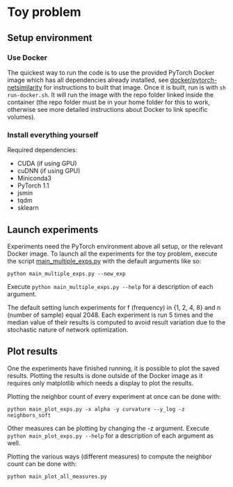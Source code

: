 # Toy problem

## Setup environment

### Use Docker

The quickest way to run the code is to use the provided PyTorch Docker image which has all dependencies already installed, see [docker/pytorch-netsimilarity](docker/pytorch-netsimilarity) for instructions to built that image.
Once it is built, run is with ```sh run-docker.sh```. It will run the image with the repo folder linked inside the container (the repo folder must be in your home folder for this to work, otherwise see more detailed instructions about Docker to link specific volumes).

### Install everything yourself

Required dependencies:
- CUDA (if using GPU)
- cuDNN (if using GPU)
- Miniconda3
- PyTorch 1.1
- jsmin
- tqdm
- sklearn

## Launch experiments

Experiments need the PyTorch environment above all setup, or the relevant Docker image.
To launch all the experiments for the toy problem, execute the script [main_multiple_exps.py](main_multiple_exps.py) with the default arguments like so:
```
python main_multiple_exps.py --new_exp
```
Execute ```python main_multiple_exps.py --help``` for a description of each argument.

The default setting lunch experiments for f (frequency) in {1, 2, 4, 8} and n (number of sample) equal 2048. Each experiment is run 5 times and the median value of their results is computed to avoid result variation due to the stochastic nature of network optimization.

## Plot results

One the experiments have finished running, it is possible to plot the saved results.
Plotting the results is done outside of the Docker image as it requires only matplotlib which needs a display to plot the results.

Plotting the neighbor count of every experiment at once can be done with:
```
python main_plot_exps.py -x alpha -y curvature --y_log -z neighbors_soft
```
Other measures can be plotting by changing the -z argument. Execute ```python main_plot_exps.py --help``` for a description of each argument as well.

Plotting the various ways (different measures) to compute the neighbor count can be done with:
```
python main_plot_all_measures.py
```
